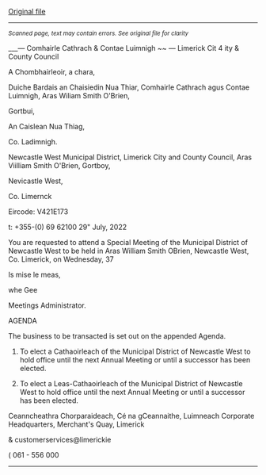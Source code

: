 [Original file](https://www.limerick.ie/sites/default/files/media/documents/2022-08/00%202022-08-03%20Agenda%20Special%20Meeting%20of%20the%20Municipal%20District%20of%20Newcastle%20West_1.pdf)

---
*<small>Scanned page, text may contain errors. See original file for clarity</small>*  

___— Comhairle Cathrach
& Contae Luimnigh
~~ — Limerick Cit
4 ity
& County Council

A Chombhairleoir, a chara,

Duiche Bardais an Chaisiedin Nua Thiar,
Comhairle Cathrach agus Contae Luimnigh,
Aras Wiliam Smith O'Brien,

Gortbui,

An Caislean Nua Thiag,

Co. Ladimnigh.

Newcastle West Municipal District,
Limerick City and County Council,
Aras Viilliam Smith O'Brien,
Gortboy,

Nevicastle West,

Co. Limernck

Eircode: V421E173

t: +355-(0) 69 62100
29" July, 2022

You are requested to attend a Special Meeting of the Municipal District of Newcastle West to
be held in Aras William Smith OBrien, Newcastle West, Co. Limerick, on Wednesday, 37

Is mise le meas,

whe Gee

Meetings Administrator.

AGENDA

The business to be transacted is set out on the appended Agenda.

1. To elect a Cathaoirleach of the Municipal District of Newcastle West to hold office until
the next Annual Meeting or until a successor has been elected.

2. To elect a Leas-Cathaoirleach of the Municipal District of Newcastle West to hold
office until the next Annual Meeting or until a successor has been elected.

Ceanncheathra Chorparaideach, Cé na gCeannaithe, Luimneach
Corporate Headquarters, Merchant's Quay, Limerick

& customerservices@limerickie

( 061 - 556 000


---
